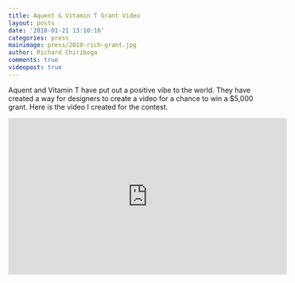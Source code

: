 ```yaml
---
title: Aquent & Vitamin T Grant Video
layout: posts
date: '2018-01-21 13:10:16'
categories: press
mainimage: press/2018-rich-grant.jpg
author: Richard Chiriboga
comments: true
videopost: true
---
```


Aquent and Vitamin T have put out a positive vibe to the world. They have created a way for designers to create a video for a chance to win a $5,000 grant. Here is the video I created for the contest.

<div class="embed-responsive embed-responsive-16by9">
  <iframe class="embed-responsive-item" width="560" height="315" src="https://www.youtube.com/embed/t7dgwhYmyqk?enablejsapi=1&autoplay=0&cc_load_policy=0&iv_load_policy=3&loop=1&modestbranding=0&rel=0&showinfo=0&theme=dark&color=red&autohide=2&controls=2&playsinline=1" frameborder="0" allowfullscreen></iframe>
</div>